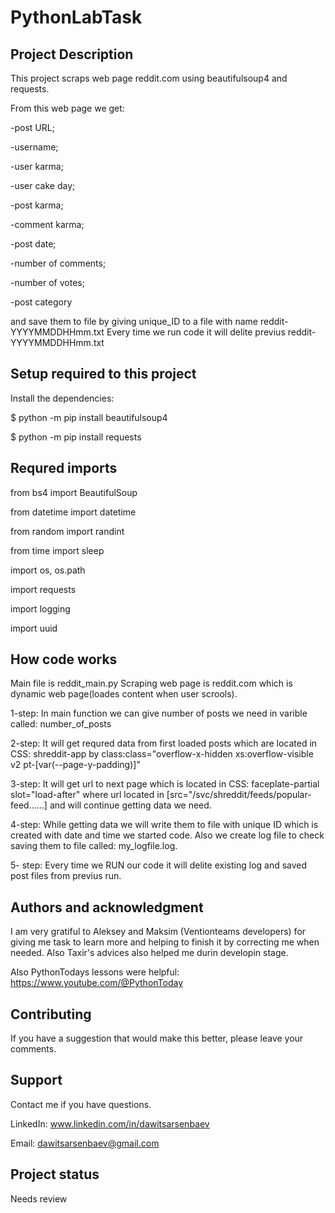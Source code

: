 # PythonLabTask

## Project Description
This project scraps web page reddit.com using beautifulsoup4 and requests.

From this web page we get:

-post URL;

-username;

-user karma;

-user cake day;

-post karma;

-comment karma;

-post date;

-number of comments;

-number of votes;

-post category

and save them to file by giving unique_ID to a file with name reddit-YYYYMMDDHHmm.txt
Every time we run code it will delite previus reddit-YYYYMMDDHHmm.txt

## Setup required to this project
Install the dependencies:

$ python -m pip install beautifulsoup4

$ python -m pip install requests

## Requred imports

from bs4 import BeautifulSoup

from datetime import datetime

from random import randint

from time import sleep

import os, os.path 

import requests

import logging

import uuid


## How code works
Main file is reddit_main.py 
Scraping web page is reddit.com which is dynamic web page(loades content when user scrools).

1-step: In main function we can give number of posts we need in varible called: number_of_posts

2-step: It will get requred data from first loaded posts which are located in CSS: shreddit-app by class:class="overflow-x-hidden xs:overflow-visible v2 pt-[var(--page-y-padding)]"

3-step: It will get url to next page which is located in CSS: faceplate-partial slot="load-after" where url located in [src="/svc/shreddit/feeds/popular-feed......] and will continue getting data we need.

4-step: While getting data we will write them to file with unique ID which is created with date and time we started code. Also we create log file to check saving them to file called: my_logfile.log.

5- step: Every time we RUN our code it will delite existing log and saved post files from previus run.


## Authors and acknowledgment
I am very gratiful to Aleksey and Maksim (Ventionteams developers)  for giving me task to learn more  and helping to finish it by correcting me when needed. Also Taxir's advices also helped me durin developin stage.

Also PythonTodays lessons were helpful: https://www.youtube.com/@PythonToday

## Contributing
If you have a suggestion that would make this better, please leave your comments.

## Support
Contact me if you have questions.

LinkedIn: www.linkedin.com/in/dawitsarsenbaev

Email: dawitsarsenbaev@gmail.com

## Project status
Needs review
